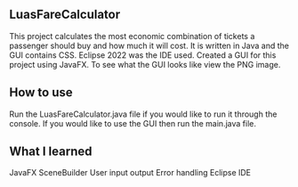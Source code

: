 ## LuasFareCalculator
This project calculates the most economic combination of tickets a passenger should buy and 
how much it will cost. It is written in Java and the GUI contains CSS. Eclipse 2022 was the IDE used. Created a GUI for this project using JavaFX. 
To see what the GUI looks like view the PNG image.

## How to use
Run the LuasFareCalculator.java file if you would like to run it through the console.
If you would like to use the GUI then run the main.java file.

## What I learned
JavaFX
SceneBuilder
User input output
Error handling
Eclipse IDE





